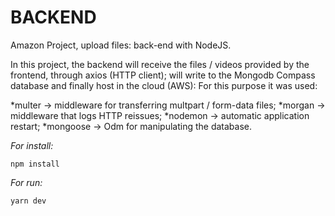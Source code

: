 # BACKEND 
Amazon Project, upload files: back-end with NodeJS.

In this project, the backend will receive the files / videos provided by the frontend, through axios (HTTP client); will write to the Mongodb Compass database and finally host in the cloud (AWS):
For this purpose it was used:

*multer -> middleware for transferring multpart / form-data files;
*morgan -> middleware that logs HTTP reissues;
*nodemon -> automatic application restart;
*mongoose -> Odm for manipulating the database.

*For install:*
    
    npm install

*For run:*

    yarn dev
